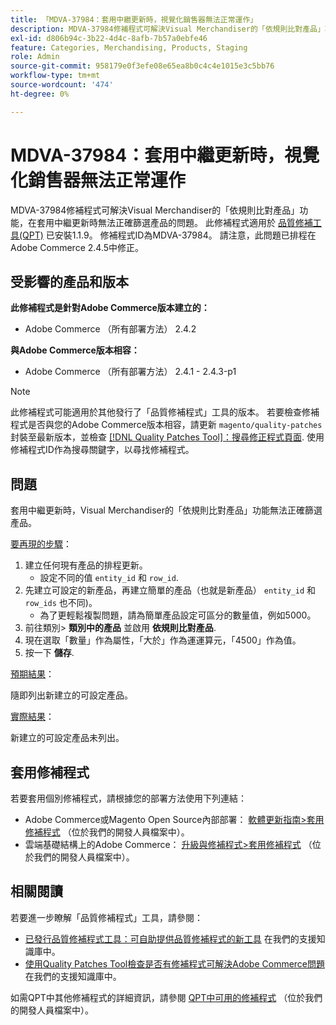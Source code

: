 ```yaml
---
title: 「MDVA-37984：套用中繼更新時，視覺化銷售器無法正常運作」
description: MDVA-37984修補程式可解決Visual Merchandiser的「依規則比對產品」功能，在套用中繼更新時無法正確篩選產品的問題。 安裝[Quality Patches Tool (QPT)](/help/announcements/adobe-commerce-announcements/magento-quality-patches-released-new-tool-to-self-serve-quality-patches.md) 1.1.9後，即可使用此修補程式。 修補程式ID為MDVA-37984。 請注意，此問題已排程在Adobe Commerce 2.4.5中修正。
exl-id: d806b94c-3b22-4d4c-8afb-7b57a0ebfe46
feature: Categories, Merchandising, Products, Staging
role: Admin
source-git-commit: 958179e0f3efe08e65ea8b0c4c4e1015e3c5bb76
workflow-type: tm+mt
source-wordcount: '474'
ht-degree: 0%

---
```


# MDVA-37984：套用中繼更新時，視覺化銷售器無法正常運作

MDVA-37984修補程式可解決Visual Merchandiser的「依規則比對產品」功能，在套用中繼更新時無法正確篩選產品的問題。 此修補程式適用於 [品質修補工具(QPT)](/help/announcements/adobe-commerce-announcements/magento-quality-patches-released-new-tool-to-self-serve-quality-patches.md) 已安裝1.1.9。 修補程式ID為MDVA-37984。 請注意，此問題已排程在Adobe Commerce 2.4.5中修正。

## 受影響的產品和版本

**此修補程式是針對Adobe Commerce版本建立的：**

* Adobe Commerce （所有部署方法） 2.4.2

**與Adobe Commerce版本相容：**

* Adobe Commerce （所有部署方法） 2.4.1 - 2.4.3-p1

>[!NOTE]
>
>此修補程式可能適用於其他發行了「品質修補程式」工具的版本。 若要檢查修補程式是否與您的Adobe Commerce版本相容，請更新 `magento/quality-patches` 封裝至最新版本，並檢查 [[!DNL Quality Patches Tool]：搜尋修正程式頁面](https://devdocs.magento.com/quality-patches/tool.html#patch-grid). 使用修補程式ID作為搜尋關鍵字，以尋找修補程式。

## 問題

套用中繼更新時，Visual Merchandiser的「依規則比對產品」功能無法正確篩選產品。

<u>要再現的步驟</u>：

1. 建立任何現有產品的排程更新。
   * 設定不同的值 `entity_id` 和 `row_id`.
1. 先建立可設定的新產品，再建立簡單的產品（也就是新產品） `entity_id` 和 `row_ids` 也不同)。
   * 為了更輕鬆複製問題，請為簡單產品設定可區分的數量值，例如5000。
1. 前往類別> **類別中的產品** 並啟用 **依規則比對產品**.
1. 現在選取「數量」作為屬性，「大於」作為運運算元，「4500」作為值。
1. 按一下 **儲存**.

<u>預期結果</u>：

隨即列出新建立的可設定產品。

<u>實際結果</u>：

新建立的可設定產品未列出。

## 套用修補程式

若要套用個別修補程式，請根據您的部署方法使用下列連結：

* Adobe Commerce或Magento Open Source內部部署： [軟體更新指南>套用修補程式](https://devdocs.magento.com/guides/v2.4/comp-mgr/patching/mqp.html) （位於我們的開發人員檔案中）。
* 雲端基礎結構上的Adobe Commerce： [升級與修補程式>套用修補程式](https://devdocs.magento.com/cloud/project/project-patch.html) （位於我們的開發人員檔案中）。

## 相關閱讀

若要進一步瞭解「品質修補程式」工具，請參閱：

* [已發行品質修補程式工具：可自助提供品質修補程式的新工具](/help/announcements/adobe-commerce-announcements/magento-quality-patches-released-new-tool-to-self-serve-quality-patches.md) 在我們的支援知識庫中。
* [使用Quality Patches Tool檢查是否有修補程式可解決Adobe Commerce問題](/help/support-tools/patches-available-in-qpt-tool/check-patch-for-magento-issue-with-magento-quality-patches.md) 在我們的支援知識庫中。

如需QPT中其他修補程式的詳細資訊，請參閱 [QPT中可用的修補程式](https://devdocs.magento.com/quality-patches/tool.html#patch-grid) （位於我們的開發人員檔案中）。
